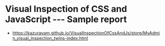 # Visual Inspection of CSS and JavaScript --- Sample report

-   <https://kazurayam.github.io/VisualInspectionOfCssAndJs/store/MyAdmin_visual_inspection_twins-index.html>
